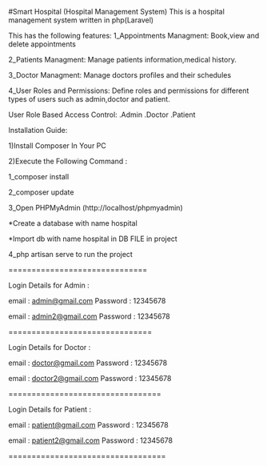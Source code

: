 #Smart Hospital (Hospital Management System) 
This is a hospital management system written in php(Laravel)

This has the following features:
1_Appointments Managment: Book,view and delete appointments

2_Patients Managment: Manage patients information,medical history.

3_Doctor Managment: Manage doctors profiles and their schedules

4_User Roles and Permissions: Define roles and permissions for different types of users such as admin,doctor and patient.

User Role Based Access Control: 
.Admin 
.Doctor 
.Patient


Installation Guide: 

1)Install Composer In Your PC

2)Execute the Following Command :

1_composer install

2_composer update

3_Open PHPMyAdmin (http://localhost/phpmyadmin)

  *Create a database with name hospital

  *Import db with name hospital in DB FILE in project

4_php artisan serve to run the project

==============================

Login Details for Admin : 

email : admin@gmail.com 
Password : 12345678

email : admin2@gmail.com 
Password : 12345678

===============================

Login Details for Doctor : 

email : doctor@gmail.com 
Password : 12345678

email : doctor2@gmail.com 
Password : 12345678

=================================

Login Details for Patient : 

email : patient@gmail.com 
Password : 12345678

email : patient2@gmail.com 
Password : 12345678

==================================




